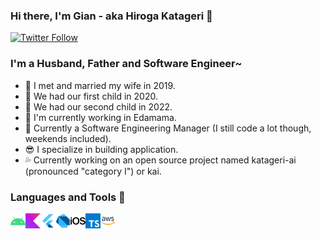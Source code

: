 ### Hi there, I'm Gian - aka Hiroga Katageri 👋

[![Twitter Follow](https://img.shields.io/twitter/follow/HirogaKatageri?color=1DA1F2&logo=twitter&style=for-the-badge)](https://twitter.com/intent/follow?screen_name=HirogaKatageri)

### I'm a Husband, Father and Software Engineer~

- 💍 I met and married my wife in 2019.
- 👧 We had our first child in 2020.
- 👧 We had our second child in 2022.
- 🏢 I'm currently working in Edamama.
- 🤝 Currently a Software Engineering Manager (I still code a lot though, weekends included).
- 😎 I specialize in building application.
- 💦 Currently working on an open source project named katageri-ai (pronounced "category I") or kai.

### Languages and Tools 🧰

<img align="left" alt="Android" width="24px" src="https://raw.githubusercontent.com/github/explore/80688e429a7d4ef2fca1e82350fe8e3517d3494d/topics/android/android.png">
<img align="left" alt="Kotlin" width="24px" src="https://raw.githubusercontent.com/github/explore/80688e429a7d4ef2fca1e82350fe8e3517d3494d/topics/kotlin/kotlin.png" />
<img align="left" alt="Flutter" width="24px" src="https://raw.githubusercontent.com/github/explore/80688e429a7d4ef2fca1e82350fe8e3517d3494d/topics/flutter/flutter.png">
<img align="left" alt="Dart" width="24px" src="https://raw.githubusercontent.com/github/explore/80688e429a7d4ef2fca1e82350fe8e3517d3494d/topics/dart/dart.png">
<img align="left" alt="iOS" width="24px" src="https://raw.githubusercontent.com/github/explore/80688e429a7d4ef2fca1e82350fe8e3517d3494d/topics/ios/ios.png">
<img align="left" alt="Typescript" width="24px" src="https://raw.githubusercontent.com/github/explore/80688e429a7d4ef2fca1e82350fe8e3517d3494d/topics/typescript/typescript.png">
<img align="left" alt="AWS" width="24px" src="https://raw.githubusercontent.com/github/explore/80688e429a7d4ef2fca1e82350fe8e3517d3494d/topics/aws/aws.png">
